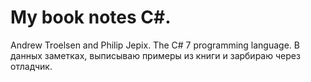 # My book notes C#. 
Andrew Troelsen and Philip Jepix. The C# 7 programming language. 
В данных заметках, выписываю примеры из книги и зарбираю через отладчик.
